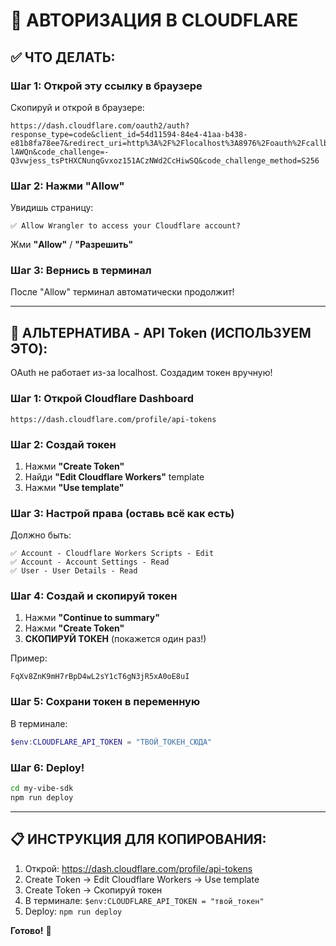 # 🔐 АВТОРИЗАЦИЯ В CLOUDFLARE

## ✅ ЧТО ДЕЛАТЬ:

### Шаг 1: Открой эту ссылку в браузере

Скопируй и открой в браузере:

```
https://dash.cloudflare.com/oauth2/auth?response_type=code&client_id=54d11594-84e4-41aa-b438-e81b8fa78ee7&redirect_uri=http%3A%2F%2Flocalhost%3A8976%2Foauth%2Fcallback&scope=account%3Aread%20user%3Aread%20workers%3Awrite%20workers_kv%3Awrite%20workers_routes%3Awrite%20workers_scripts%3Awrite%20workers_tail%3Aread%20d1%3Awrite%20pages%3Awrite%20zone%3Aread%20ssl_certs%3Awrite%20ai%3Awrite%20queues%3Awrite%20pipelines%3Awrite%20secrets_store%3Awrite%20containers%3Awrite%20cloudchamber%3Awrite%20connectivity%3Aadmin%20offline_access&state=fWJ3UO9IspfaIH9HkO1IIy0huK-lAWQn&code_challenge=-Q3vwjess_tsPtHXCNunqGvxoz151ACzNWd2CcHiwSQ&code_challenge_method=S256
```

### Шаг 2: Нажми "Allow"

Увидишь страницу:
```
✅ Allow Wrangler to access your Cloudflare account?
```

Жми **"Allow"** / **"Разрешить"**

### Шаг 3: Вернись в терминал

После "Allow" терминал автоматически продолжит!

---

## 🔄 АЛЬТЕРНАТИВА - API Token (ИСПОЛЬЗУЕМ ЭТО):

OAuth не работает из-за localhost. Создадим токен вручную!

### Шаг 1: Открой Cloudflare Dashboard

```
https://dash.cloudflare.com/profile/api-tokens
```

### Шаг 2: Создай токен

1. Нажми **"Create Token"**
2. Найди **"Edit Cloudflare Workers"** template
3. Нажми **"Use template"**

### Шаг 3: Настрой права (оставь всё как есть)

Должно быть:
```
✅ Account - Cloudflare Workers Scripts - Edit
✅ Account - Account Settings - Read
✅ User - User Details - Read
```

### Шаг 4: Создай и скопируй токен

1. Нажми **"Continue to summary"**
2. Нажми **"Create Token"**
3. **СКОПИРУЙ ТОКЕН** (покажется один раз!)

Пример:
```
FqXv8ZnK9mH7rBpD4wL2sY1cT6gN3jR5xA0oE8uI
```

### Шаг 5: Сохрани токен в переменную

В терминале:
```powershell
$env:CLOUDFLARE_API_TOKEN = "ТВОЙ_ТОКЕН_СЮДА"
```

### Шаг 6: Deploy!

```bash
cd my-vibe-sdk
npm run deploy
```

---

## 📋 ИНСТРУКЦИЯ ДЛЯ КОПИРОВАНИЯ:

1. Открой: https://dash.cloudflare.com/profile/api-tokens
2. Create Token → Edit Cloudflare Workers → Use template
3. Create Token → Скопируй токен
4. В терминале: `$env:CLOUDFLARE_API_TOKEN = "твой_токен"`
5. Deploy: `npm run deploy`

**Готово!** 🚀
